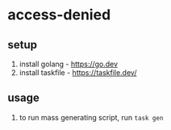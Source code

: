 # access-denied

## setup

1. install golang - https://go.dev
2. install taskfile - https://taskfile.dev/

## usage

1. to run mass generating script, run `task gen`
